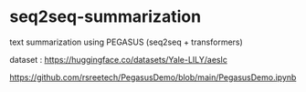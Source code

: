 # seq2seq-summarization
text summarization using PEGASUS (seq2seq + transformers)

dataset : https://huggingface.co/datasets/Yale-LILY/aeslc 

https://github.com/rsreetech/PegasusDemo/blob/main/PegasusDemo.ipynb
